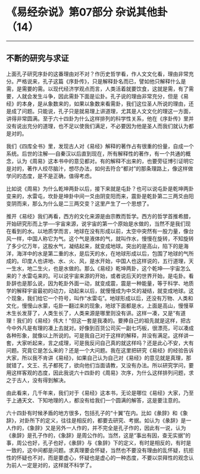 # 《易经杂说》第07部分 杂说其他卦（14）

------

## 不断的研究与求证

上面孔子研究序卦的这番理由对不对？作历史哲学看，作人文文化看，理由非常充分。严格说来，孔子这篇《序卦传》，只是解释卦名而已，譬如他只解释什么是需，是需要的需。以现代经济学观点而言，人类活着就要饮食，这就是需，有了需要，人就会发生斗争，因此需卦下面是讼卦。孔子说的理由非常充分，但是《易经》的本身，是从象数来的，如果以象数来看需卦，我们这位圣人所说的理由，还是成了问题。只能说，孔子只是就易理上讲道理，尤其是人文文化的理这一方面，讲得非常圆满。至于六十四卦为什么这样排列的科学性关系，他在《序卦传》里并没有说出充分的道理，也不足以使我们满足，不必要因为他是圣人而我们就认为都是对的。

我们《四库全书》里，发现古人对《易经》解释的著作占有很重的份量，自成一个系统。后世的注解──自秦汉以后直到现在，所有解释性的著作，有一个共通的概念，认为《周易》这本书中的意见都对。有的解释不出来的，也要旁征博引证明它是对的，著作人绞尽脑汁，想尽办法，如何去符合“都对”的那条理路上，像这样做学问的态度，是不是正确，值得考虑。

比如说《周易》为什么乾坤两卦以后，接下来就是屯卦？也可以说屯卦是乾坤两卦变来的，水雷屯，坎卦是坤卦中间一爻由阴变阳而来，震卦是乾卦第二三两爻由阳变阴而来，那么为什么是二三两交变？这里产生了一个思想了。

推开《易经》我们再看，西方的文化来源是由宗教而哲学。西方的哲学首推希腊，开始研究形而上学──宇宙来源，说宇宙的第一个原始是水做的，当然不是我们现在看到的水。以地质学而言，地球在没有形成以前，太空中突然有一股力量，像台风一样，中国人称它为气。这个气是液体的气，就叫作水，慢慢在旋转，不知旋转了多少亿万年，这股水气，凝结起来，就变成地球。突出的是高山，陷下的是海洋，海洋中的水是第二重的水，是后天的水，在地球形成以后，包围了地球的气所成的。印度人也讲地、水、火、风，是水开始，中国人也这样说的，五行道理，天一生水，地二生火，也是水做的。那么《易经》乾坤两卦，这个乾坤──宇宙怎么来的？水雷屯来的。可以说宇宙来源的开始，或者说后天的世界开始，是屯卦。看卦辞也是那么说，因为乾卦外面一动，就变成震，震是一种能量，等于科学、地质学的解释宇宙最初的动力，动起来以后，就慢慢成为中爻的凝结，就变成地球。这个现象，我们给它一个符号，叫作“水雷屯”。地球形成以后，还没有万物、人类和文化，慢慢山水蒙，屯卦一翻过来的现象，地球下面都是水，上面是高山，慢慢草木生长发芽了，人类生长了，人类来源是哪里则没有讲。这样一凑，又是“有道理！我们的《易经》伟大！”但这一套是我凑的。要捧自己的祖先就是这样，把古今中外凡是有理的凑上去就对。好像到百货公司买一副七巧板，很漂亮，可以凑成各种形象，就像以上所说的。可是我自己对于这样的解释，并没有满足。这样讲一套，大家听起来，言之成理，可是我反问自己真的就这样吗？还是此心不安，大有问题。究竟它是怎么来的？还是一个大问题。我在这里把研究《易经》的经验告诉大家，所以我不肯讲《易经》，如果自己认为自己对《易经》的意见就是真理，那就错了。文王、孔子都死了，欲向他们当面请教，又没有办法。所以研究学问，要用这样客观的态度，因此我说六十四卦的《周易》次序，为什么这样排列问题，求之于古人，没有得到解决。

由此看来，几千年来，我们对于《易经》这本书，无论是哪位《易经》大家，乃至于上通天文、下知地理的人，都没有给我们一个圆满的解答，这是要注意的。

六十四卦有时候矛盾的地方很多，包括孔子的“十翼”在内。比如《彖辞》和《象辞》，对卦所下的定义，往往是相反的，都要去研究、考据。如认为《彖辞》是一人作的，《象辞》又是另外一人作的，并不完全是孔子作的，因此有一说，认为《彖辞》是孔子作的，《象辞》是周公作的。当然，这是“事出有因，查无实据”的事，周公也好，孔子也好，《彖辞》与《象辞》下的定义，有时是相反的，有时是一致的，这中间都是问题。求真理要会怀疑，当然也不要没有理由的乱怀疑，抗拒性的怀疑也不对，而是要虚心，怀疑也是虚心的一种态度，不要以崇拜性的观念认为前人一定是对的，这样就不科学了。
